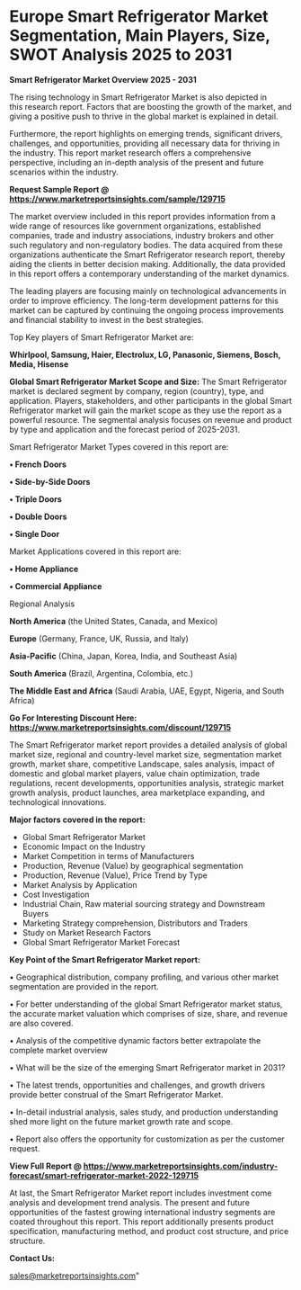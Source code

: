 # Europe Smart Refrigerator Market Segmentation, Main Players, Size, SWOT Analysis 2025 to 2031

<Strong> Smart Refrigerator Market Overview 2025 - 2031</strong>

The rising technology in Smart Refrigerator Market is also depicted in this research report. Factors that are boosting the growth of the market, and giving a positive push to thrive in the global market is explained in detail.

Furthermore, the report highlights on emerging trends, significant drivers, challenges, and opportunities, providing all necessary data for thriving in the industry. This report market research offers a comprehensive perspective, including an in-depth analysis of the present and future scenarios within the industry.

<strong>Request Sample Report @ <a href=https://www.marketreportsinsights.com/sample/129715>https://www.marketreportsinsights.com/sample/129715</a></strong>

The market overview included in this report provides information from a wide range of resources like government organizations, established companies, trade and industry associations, industry brokers and other such regulatory and non-regulatory bodies. The data acquired from these organizations authenticate the Smart Refrigerator research report, thereby aiding the clients in better decision making. Additionally, the data provided in this report offers a contemporary understanding of the market dynamics.

The leading players are focusing mainly on technological advancements in order to improve efficiency. The long-term development patterns for this market can be captured by continuing the ongoing process improvements and financial stability to invest in the best strategies.

Top Key players of Smart Refrigerator Market are:

<strong>Whirlpool, Samsung, Haier, Electrolux, LG, Panasonic, Siemens, Bosch, Media, Hisense</strong>

<strong><b>Global Smart Refrigerator Market Scope and Size:</b></strong>
The Smart Refrigerator market is declared segment by company, region (country), type, and application. Players, stakeholders, and other participants in the global Smart Refrigerator market will gain the market scope as they use the report as a powerful resource. The segmental analysis focuses on revenue and product by type and application and the forecast period of 2025-2031.

Smart Refrigerator Market Types covered in this report are:

<strong>• French Doors

• Side-by-Side Doors

• Triple Doors

• Double Doors

• Single Door</strong>

Market Applications covered in this report are:

<strong>• Home Appliance

• Commercial Appliance</strong> 

Regional Analysis

<strong>North America</strong> (the United States, Canada, and Mexico)

<strong>Europe</strong> (Germany, France, UK, Russia, and Italy)

<strong>Asia-Pacific</strong> (China, Japan, Korea, India, and Southeast Asia)

<strong>South America</strong> (Brazil, Argentina, Colombia, etc.)

<strong>The Middle East and Africa</strong> (Saudi Arabia, UAE, Egypt, Nigeria, and South Africa)

<strong>Go For Interesting Discount Here: <a href=https://www.marketreportsinsights.com/discount/129715>https://www.marketreportsinsights.com/discount/129715</a></strong>

The Smart Refrigerator market report provides a detailed analysis of global market size, regional and country-level market size, segmentation market growth, market share, competitive Landscape, sales analysis, impact of domestic and global market players, value chain optimization, trade regulations, recent developments, opportunities analysis, strategic market growth analysis, product launches, area marketplace expanding, and technological innovations.

<strong><b>Major factors covered in the report:</b></strong>
<ul>
  <li>Global Smart Refrigerator Market </li>
  <li>Economic Impact on the Industry</li>
  <li>Market Competition in terms of Manufacturers</li>
  <li>Production, Revenue (Value) by geographical segmentation</li>
  <li>Production, Revenue (Value), Price Trend by Type</li>
  <li>Market Analysis by Application</li>
  <li>Cost Investigation</li>
  <li>Industrial Chain, Raw material sourcing strategy and Downstream Buyers</li>
  <li>Marketing Strategy comprehension, Distributors and Traders</li>
  <li>Study on Market Research Factors</li>
  <li>Global Smart Refrigerator Market Forecast</li>
</ul>

<strong><b>Key Point of the Smart Refrigerator Market report:</b></strong>

• Geographical distribution, company profiling, and various other market segmentation are provided in the report.

• For better understanding of the global Smart Refrigerator market status, the accurate market valuation which comprises of size, share, and revenue are also covered.

• Analysis of the competitive dynamic factors better extrapolate the complete market overview

• What will be the size of the emerging Smart Refrigerator market in 2031?

• The latest trends, opportunities and challenges, and growth drivers provide better construal of the Smart Refrigerator Market.

• In-detail industrial analysis, sales study, and production understanding shed more light on the future market growth rate and scope.

• Report also offers the opportunity for customization as per the customer request.

<strong><b>View Full Report @ <a href=https://www.marketreportsinsights.com/industry-forecast/smart-refrigerator-market-2022-129715>https://www.marketreportsinsights.com/industry-forecast/smart-refrigerator-market-2022-129715</a></b></strong>


At last, the Smart Refrigerator Market report includes investment come analysis and development trend analysis. The present and future opportunities of the fastest growing international industry segments are coated throughout this report. This report additionally presents product specification, manufacturing method, and product cost structure, and price structure.

<strong>Contact Us:</strong>

sales@marketreportsinsights.com"
